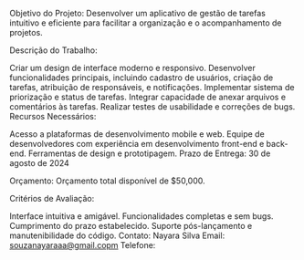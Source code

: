 Objetivo do Projeto:
Desenvolver um aplicativo de gestão de tarefas intuitivo e eficiente para facilitar a organização e o acompanhamento de projetos.

Descrição do Trabalho:

Criar um design de interface moderno e responsivo.
Desenvolver funcionalidades principais, incluindo cadastro de usuários, criação de tarefas, atribuição de responsáveis, e notificações.
Implementar sistema de priorização e status de tarefas.
Integrar capacidade de anexar arquivos e comentários às tarefas.
Realizar testes de usabilidade e correções de bugs.
Recursos Necessários:

Acesso a plataformas de desenvolvimento mobile e web.
Equipe de desenvolvedores com experiência em desenvolvimento front-end e back-end.
Ferramentas de design e prototipagem.
Prazo de Entrega:
30 de agosto de 2024

Orçamento:
Orçamento total disponível de $50,000.

Critérios de Avaliação:

Interface intuitiva e amigável.
Funcionalidades completas e sem bugs.
Cumprimento do prazo estabelecido.
Suporte pós-lançamento e manutenibilidade do código.
Contato:
Nayara Silva
Email: souzanayaraaa@gmail.copm
Telefone:

